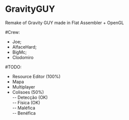 # GravityGUY

Remake of Gravity GUY made in Flat Assembler + OpenGL

#Crew:
- Joe;
- AlfaceHard;
- BigMc;
- Clodomiro

#TODO:
- Resource Editor (100%)
- Mapa
- Multiplayer
- Colisoes (50%)<br />
-- Detecção (OK)<br />
-- Física (OK)<br />
-- Maléfica<br />
-- Benéfica<br />

